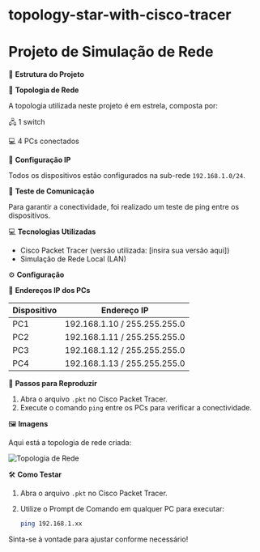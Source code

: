 # topology-star-with-cisco-tracer

# Projeto de Simulação de Rede

📌 **Estrutura do Projeto**

🔹 **Topologia de Rede**

A topologia utilizada neste projeto é em estrela, composta por:

🖧 1 switch

💻 4 PCs conectados

🔹 **Configuração IP**

Todos os dispositivos estão configurados na sub-rede `192.168.1.0/24`.

🔹 **Teste de Comunicação**

Para garantir a conectividade, foi realizado um teste de ping entre os dispositivos.

💻 **Tecnologias Utilizadas**

- Cisco Packet Tracer (versão utilizada: [insira sua versão aqui])
- Simulação de Rede Local (LAN)

⚙️ **Configuração**

📌 **Endereços IP dos PCs**

| Dispositivo | Endereço IP                  |
|-------------|------------------------------|
| PC1         | 192.168.1.10 / 255.255.255.0 |
| PC2         | 192.168.1.11 / 255.255.255.0 |
| PC3         | 192.168.1.12 / 255.255.255.0 |
| PC4         | 192.168.1.13 / 255.255.255.0 |

🚀 **Passos para Reproduzir**

1. Abra o arquivo `.pkt` no Cisco Packet Tracer.
2. Execute o comando `ping` entre os PCs para verificar a conectividade.

🖼️ **Imagens**

Aqui está a topologia de rede criada:

![Topologia de Rede]('/img/topology-star.png') <!-- Insira o caminho para sua imagem aqui -->

🛠️ **Como Testar**

1. Abra o arquivo `.pkt` no Cisco Packet Tracer.
2. Utilize o Prompt de Comando em qualquer PC para executar:

   ```bash
   ping 192.168.1.xx
Sinta-se à vontade para ajustar conforme necessário!
